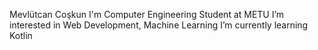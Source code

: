Mevlütcan Coşkun
I'm Computer Engineering Student at METU
I’m interested in Web Development, Machine Learning
I’m currently learning Kotlin

